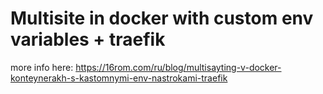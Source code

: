 # Multisite in docker with custom env variables + traefik

more info here: https://16rom.com/ru/blog/multisayting-v-docker-konteynerakh-s-kastomnymi-env-nastrokami-traefik